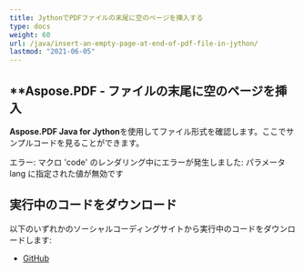 ```yaml
---
title: JythonでPDFファイルの末尾に空のページを挿入する
type: docs
weight: 60
url: /java/insert-an-empty-page-at-end-of-pdf-file-in-jython/
lastmod: "2021-06-05"
---
```


## **Aspose.PDF - ファイルの末尾に空のページを挿入

**Aspose.PDF Java for Jython**を使用してファイル形式を確認します。ここでサンプルコードを見ることができます。

エラー: マクロ 'code' のレンダリング中にエラーが発生しました: パラメータ lang に指定された値が無効です

## 実行中のコードをダウンロード

以下のいずれかのソーシャルコーディングサイトから実行中のコードをダウンロードします:

- [GitHub](https://github.com/aspose-pdf/Aspose.PDF-for-Java/releases)